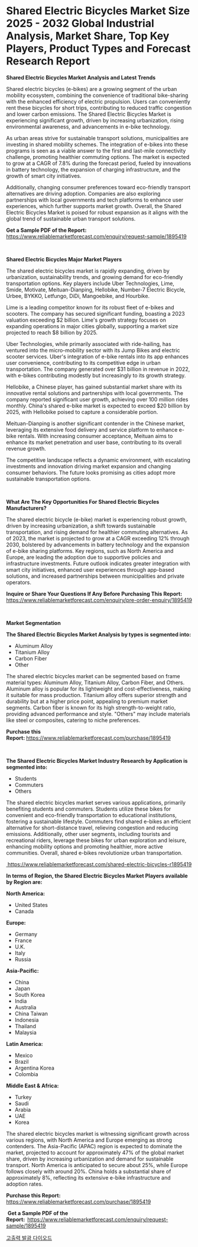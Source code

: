 <p><h1>Shared Electric Bicycles Market Size 2025 - 2032 Global Industrial Analysis, Market Share, Top Key Players, Product Types and Forecast Research Report</h1></p><p><strong>Shared Electric Bicycles Market Analysis and Latest Trends</strong></p>
<p><p>Shared electric bicycles (e-bikes) are a growing segment of the urban mobility ecosystem, combining the convenience of traditional bike-sharing with the enhanced efficiency of electric propulsion. Users can conveniently rent these bicycles for short trips, contributing to reduced traffic congestion and lower carbon emissions. The Shared Electric Bicycles Market is experiencing significant growth, driven by increasing urbanization, rising environmental awareness, and advancements in e-bike technology.</p><p>As urban areas strive for sustainable transport solutions, municipalities are investing in shared mobility schemes. The integration of e-bikes into these programs is seen as a viable answer to the first and last-mile connectivity challenge, promoting healthier commuting options. The market is expected to grow at a CAGR of 7.8% during the forecast period, fueled by innovations in battery technology, the expansion of charging infrastructure, and the growth of smart city initiatives.</p><p>Additionally, changing consumer preferences toward eco-friendly transport alternatives are driving adoption. Companies are also exploring partnerships with local governments and tech platforms to enhance user experiences, which further supports market growth. Overall, the Shared Electric Bicycles Market is poised for robust expansion as it aligns with the global trend of sustainable urban transport solutions.</p></p>
<p><strong>Get a Sample PDF of the Report:&nbsp;</strong> <a href="https://www.reliablemarketforecast.com/enquiry/request-sample/1895419?utm_campaign=1080&utm_medium=2&utm_source=Github&utm_content=ia&utm_term=14012025&utm_id=shared-electric-bicycles">https://www.reliablemarketforecast.com/enquiry/request-sample/1895419</a></p>
<p>&nbsp;</p>
<p><strong>Shared Electric Bicycles Major Market Players</strong></p>
<p><p>The shared electric bicycles market is rapidly expanding, driven by urbanization, sustainability trends, and growing demand for eco-friendly transportation options. Key players include Uber Technologies, Lime, Smide, Motivate, Meituan-Dianping, Hellobike, Number-7 Electric Bicycle, Urbee, BYKKO, Letfungo, DiDi, Mangoebike, and Hourbike.</p><p>Lime is a leading competitor known for its robust fleet of e-bikes and scooters. The company has secured significant funding, boasting a 2023 valuation exceeding $2 billion. Lime's growth strategy focuses on expanding operations in major cities globally, supporting a market size projected to reach $8 billion by 2025.</p><p>Uber Technologies, while primarily associated with ride-hailing, has ventured into the micro-mobility sector with its Jump Bikes and electric scooter services. Uber's integration of e-bike rentals into its app enhances user convenience, contributing to its competitive edge in urban transportation. The company generated over $31 billion in revenue in 2022, with e-bikes contributing modestly but increasingly to its growth strategy.</p><p>Hellobike, a Chinese player, has gained substantial market share with its innovative rental solutions and partnerships with local governments. The company reported significant user growth, achieving over 100 million rides monthly. China's shared e-bike market is expected to exceed $20 billion by 2025, with Hellobike poised to capture a considerable portion.</p><p>Meituan-Dianping is another significant contender in the Chinese market, leveraging its extensive food delivery and service platform to enhance e-bike rentals. With increasing consumer acceptance, Meituan aims to enhance its market penetration and user base, contributing to its overall revenue growth.</p><p>The competitive landscape reflects a dynamic environment, with escalating investments and innovation driving market expansion and changing consumer behaviors. The future looks promising as cities adopt more sustainable transportation options.</p></p>
<p>&nbsp;</p>
<p><strong>What Are The Key Opportunities For Shared Electric Bicycles Manufacturers?</strong></p>
<p><p>The shared electric bicycle (e-bike) market is experiencing robust growth, driven by increasing urbanization, a shift towards sustainable transportation, and rising demand for healthier commuting alternatives. As of 2023, the market is projected to grow at a CAGR exceeding 12% through 2030, bolstered by advancements in battery technology and the expansion of e-bike sharing platforms. Key regions, such as North America and Europe, are leading the adoption due to supportive policies and infrastructure investments. Future outlook indicates greater integration with smart city initiatives, enhanced user experiences through app-based solutions, and increased partnerships between municipalities and private operators.</p></p>
<p><strong>Inquire or Share Your Questions If Any Before Purchasing This Report:</strong> <a href="https://www.reliablemarketforecast.com/enquiry/pre-order-enquiry/1895419?utm_campaign=1080&utm_medium=2&utm_source=Github&utm_content=ia&utm_term=14012025&utm_id=shared-electric-bicycles">https://www.reliablemarketforecast.com/enquiry/pre-order-enquiry/1895419</a></p>
<p>&nbsp;</p>
<p><strong>Market Segmentation</strong></p>
<p><strong>The Shared Electric Bicycles Market Analysis by types is segmented into:</strong></p>
<p><ul><li>Aluminum Alloy</li><li>Titanium Alloy</li><li>Carbon Fiber</li><li>Other</li></ul></p>
<p><p>The shared electric bicycles market can be segmented based on frame material types: Aluminum Alloy, Titanium Alloy, Carbon Fiber, and Others. Aluminum alloy is popular for its lightweight and cost-effectiveness, making it suitable for mass production. Titanium alloy offers superior strength and durability but at a higher price point, appealing to premium market segments. Carbon fiber is known for its high strength-to-weight ratio, providing advanced performance and style. "Others" may include materials like steel or composites, catering to niche preferences.</p></p>
<p><strong>Purchase this Report:&nbsp;</strong><a href="https://www.reliablemarketforecast.com/purchase/1895419?utm_campaign=1080&utm_medium=2&utm_source=Github&utm_content=ia&utm_term=14012025&utm_id=shared-electric-bicycles">https://www.reliablemarketforecast.com/purchase/1895419</a></p>
<p>&nbsp;</p>
<p><strong>The Shared Electric Bicycles Market Industry Research by Application is segmented into:</strong></p>
<p><ul><li>Students</li><li>Commuters</li><li>Others</li></ul></p>
<p><p>The shared electric bicycles market serves various applications, primarily benefiting students and commuters. Students utilize these bikes for convenient and eco-friendly transportation to educational institutions, fostering a sustainable lifestyle. Commuters find shared e-bikes an efficient alternative for short-distance travel, relieving congestion and reducing emissions. Additionally, other user segments, including tourists and recreational riders, leverage these bikes for urban exploration and leisure, enhancing mobility options and promoting healthier, more active communities. Overall, shared e-bikes revolutionize urban transportation.</p></p>
<p><a href="https://www.reliablemarketforecast.com/shared-electric-bicycles-r1895419?utm_campaign=1080&utm_medium=2&utm_source=Github&utm_content=ia&utm_term=14012025&utm_id=shared-electric-bicycles">&nbsp;https://www.reliablemarketforecast.com/shared-electric-bicycles-r1895419</a></p>
<p><strong>In terms of Region, the Shared Electric Bicycles Market Players available by Region are:</strong></p>
<p>
    <p> <strong> North America: </strong>
        <ul>
            <li>United States</li>
            <li>Canada</li>
        </ul>
        </p> 
    <p> <strong> Europe: </strong>
        <ul>
            <li>Germany</li>
            <li>France</li>
            <li>U.K.</li>
            <li>Italy</li>
            <li>Russia</li>
        </ul>
        </p> 
    <p> <strong> Asia-Pacific: </strong>
        <ul>
            <li>China</li>
            <li>Japan</li>
            <li>South Korea</li>
            <li>India</li>
            <li>Australia</li>
            <li>China Taiwan</li>
            <li>Indonesia</li>
            <li>Thailand</li>
            <li>Malaysia</li>
        </ul>
        </p> 
    <p> <strong> Latin America: </strong>
        <ul>
            <li>Mexico</li>
            <li>Brazil</li>
            <li>Argentina Korea</li>
            <li>Colombia</li>
        </ul>
        </p> 
    <p> <strong> Middle East & Africa: </strong>
        <ul>
            <li>Turkey</li>
            <li>Saudi</li>
            <li>Arabia</li>
            <li>UAE</li>
            <li>Korea</li>
        </ul>
    </p>
    </p>
<p><p>The shared electric bicycles market is witnessing significant growth across various regions, with North America and Europe emerging as strong contenders. The Asia-Pacific (APAC) region is expected to dominate the market, projected to account for approximately 47% of the global market share, driven by increasing urbanization and demand for sustainable transport. North America is anticipated to secure about 25%, while Europe follows closely with around 20%. China holds a substantial share of approximately 8%, reflecting its extensive e-bike infrastructure and adoption rates.</p></p>
<p><strong>Purchase this Report: </strong><a href="https://www.reliablemarketforecast.com/purchase/1895419?utm_campaign=1080&utm_medium=2&utm_source=Github&utm_content=ia&utm_term=14012025&utm_id=shared-electric-bicycles">https://www.reliablemarketforecast.com/purchase/1895419</a></p>
<p>&nbsp;<strong>Get a Sample PDF of the Report:&nbsp;&nbsp;</strong><a href="https://www.reliablemarketforecast.com/enquiry/request-sample/1895419?utm_campaign=1080&utm_medium=2&utm_source=Github&utm_content=ia&utm_term=14012025&utm_id=shared-electric-bicycles">https://www.reliablemarketforecast.com/enquiry/request-sample/1895419</a></p>
<p><strong></strong></p>
<p><p><a href="https://github.com/sougarounis/Market-Research-Report-List-6/blob/main/266740931082.md?utm_campaign=1080&utm_medium=2&utm_source=Github&utm_content=ia&utm_term=14012025&utm_id=shared-electric-bicycles">고출력 발광 다이오드</a></p></p>